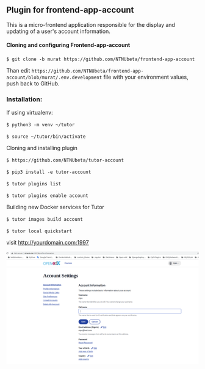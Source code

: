 

## Plugin for frontend-app-account
This is a micro-frontend application responsible for the display and updating of a user's account information.


#### Cloning and configuring Frontend-app-account

`$ git clone -b murat https://github.com/NTNUbeta/frontend-app-account `

Than edit
`https://github.com/NTNUbeta/frontend-app-account/blob/murat/.env.development` file with your environment values, push back to GitHub.


### Installation:

If using virtualenv:

`$ python3 -m venv ~/tutor`

`$ source ~/tutor/bin/activate`

 Cloning and installing plugin

`$ https://github.com/NTNUbeta/tutor-account `

`$ pip3 install -e tutor-account`

`$ tutor plugins list`

`$ tutor plugins enable account`

Building new Docker services for Tutor

`$ tutor images build account`

`$ tutor local quickstart `

visit http://yourdomain.com:1997

![](src/account.png)

